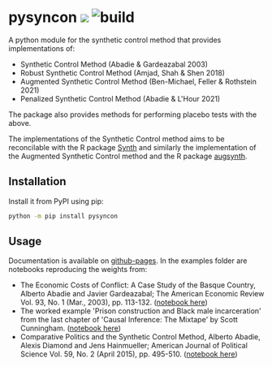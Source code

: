 

# pysyncon ![](https://img.shields.io/badge/python-3.8+-blue.svg) ![build](https://github.com/sdfordham/pysyncon/actions/workflows/main.yml/badge.svg)

A python module for the synthetic control method that provides implementations of:

- Synthetic Control Method (Abadie & Gardeazabal 2003)
- Robust Synthetic Control Method (Amjad, Shah & Shen 2018)
- Augmented Synthetic Control Method (Ben-Michael, Feller & Rothstein 2021)
- Penalized Synthetic Control Method (Abadie & L'Hour 2021)

The package also provides methods for performing placebo tests with the above.

The implementations of the Synthetic Control method aims to be reconcilable with the R package [Synth](https://CRAN.R-project.org/package=Synth) and similarly the implementation of the Augmented Synthetic Control method and the R package [augsynth](https://github.com/ebenmichael/augsynth).

## Installation
Install it from PyPI using pip:

````bash
python -m pip install pysyncon
````

## Usage

Documentation is available on [github-pages](https://sdfordham.github.io/pysyncon/). In the examples folder are notebooks reproducing the weights from:

- The Economic Costs of Conflict: A Case Study of the Basque Country, Alberto Abadie and Javier Gardeazabal; The American Economic Review Vol. 93, No. 1 (Mar., 2003), pp. 113-132. ([notebook here](examples/basque.ipynb))
- The worked example 'Prison construction and Black male incarceration' from the last chapter of 'Causal Inference: The Mixtape' by Scott Cunningham. ([notebook here](examples/texas.ipynb))
- Comparative Politics and the Synthetic Control Method, Alberto Abadie, Alexis Diamond and Jens Hainmueller; American Journal of Political Science Vol. 59, No. 2 (April 2015), pp. 495-510. ([notebook here](examples/germany.ipynb))
